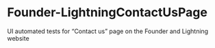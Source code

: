 # Founder-LightningContactUsPage
UI automated tests for “Contact us” page on the Founder and Lightning website
